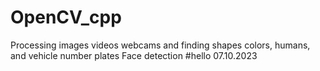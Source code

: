 # OpenCV_cpp
Processing images videos webcams and finding shapes colors, humans, and vehicle number plates
Face detection
#hello 07.10.2023

